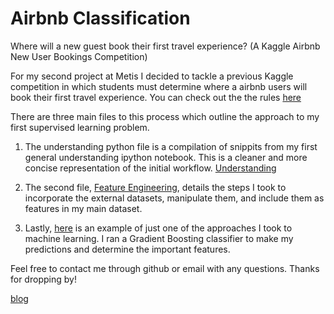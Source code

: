 # Airbnb Classification
Where will a new guest book their first travel experience?
(A Kaggle Airbnb New User Bookings Competition)


For my second project at Metis I decided to tackle a previous Kaggle competition in which students must determine where a airbnb users will book their first travel experience. You can check out the the rules [here](https://www.kaggle.com/c/airbnb-recruiting-new-user-bookings)

There are three main files to this process which outline the approach to my first supervised learning problem.

1. The understanding python file is a compilation of snippits from my first general understanding ipython notebook. This is a cleaner and more concise representation of the initial workflow. [Understanding](https://github.com/patricknieto/Airbnb_classification/blob/master/Final_understanding.py)

2. The second file, [Feature Engineering](https://github.com/patricknieto/Airbnb_classification/blob/master/session_ft_eng.py), details the steps I took to incorporate the external datasets, manipulate them, and include them as features in my main dataset. 

3. Lastly, [here](https://github.com/patricknieto/Airbnb_classification/blob/master/TestAirbnb.py) is an example of just one of the approaches I took to machine learning. I ran a Gradient Boosting classifier to make my predictions and determine the important features.

Feel free to contact me through github or email with any questions. Thanks for dropping by!

[blog](https://blog.patricknieto.com)

